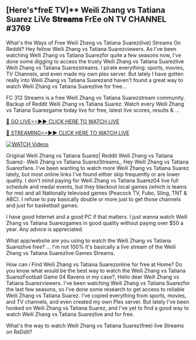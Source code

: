 ## [Here's*freE TV]** Weili Zhang vs Tatiana Suarez LiVe 𝐒𝐭𝐫𝐞𝐚𝐦𝐬 FrEe oN TV CHANNEL #3769

What's the Ways of Free Weili Zhang vs Tatiana Suarez(live) Streams On Reddit? Hey fellow Weili Zhang vs Tatiana Suarezviewers. As I’ve been watching Weili Zhang vs Tatiana Suarezfor quite a few seasons now, I've done some digging to access the trusty Weili Zhang vs Tatiana Suarezlive Weili Zhang vs Tatiana Suarezstreams. I pirate everything: sports, movies, TV Channels, and even made my own plex server. But lately I have gotten really into Weili Zhang vs Tatiana Suarezand haven't found a great way to watch Weili Zhang vs Tatiana Suarezlive for free...

FC 312 Streams is a free Weili Zhang vs Tatiana Suarezstream community. Backup of Reddit Weili Zhang vs Tatiana Suarez. Watch every Weili Zhang vs Tatiana Suarezgame today live for free, latest live scores, results & ...

[🔴 GO LIVE==►► CLICK HERE TO WATCH LIVE](https://streamespn.org/ufc-312-du-plessis-vs-strickland-2-live/?md)

[🔴 STREAMING==►► CLICK HERE TO WATCH LIVE](https://streamespn.org/ufc-312-du-plessis-vs-strickland-2-live/?md)

[![WATCH Videos](https://i.imgur.com/dJHk4Zq.gif)](https://streamespn.org/ufc-312-du-plessis-vs-strickland-2-live/?md)

Original Weili Zhang vs Tatiana Suarez| Reddit Weili Zhang vs Tatiana Suarez- Weili Zhang vs Tatiana SuarezStreams,, Hey Weili Zhang vs Tatiana Suarezfans. I've been wanting to watch more Weili Zhang vs Tatiana Suarez lately, but most online links I've found either skip frequently or are lower quality. I don't mind paying for Weili Zhang vs Tatiana Suarez04 live full schedule and medal events, but they blackout local games (which is teams for me) and all Nationally televised games (Peacock TV, Fubo, Sling, TNT & ABC). I refuse to pay basically double or more just to get those channels and just for basketball games.

I have good Internet and a good PC if that matters. I just wanna watch Weili Zhang vs Tatiana Suarezgames in good quality without paying over $50 a year. Any advice is appreciated.

What app/website are you using to watch the Weili Zhang vs Tatiana Suarezlive free? ... I'm not 100% it's basically a live stream of the Weili Zhang vs Tatiana Suarezlive Games Streams.

How can i Find Weili Zhang vs Tatiana Suarezonline for free at Home? Do you know what would be the best way to watch the Weili Zhang vs Tatiana SuarezFootball Game 04 Ravens in my case?, Hello dear Weili Zhang vs Tatiana Suarezviewers. I've been watching Weili Zhang vs Tatiana Suarezfor the last few seasons, so I've done some research to get access to reliable Weili Zhang vs Tatiana Suarez. I've copied everything from sports, movies, and TV channels, and even created my own Plex server. But lately I've been hooked on Weili Zhang vs Tatiana Suarez, and I've yet to find a good way to watch Weili Zhang vs Tatiana Suarezlive and for free.

What's the way to watch Weili Zhang vs Tatiana Suarez(free) live Streams on ReDdit?